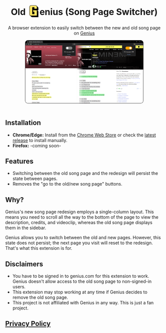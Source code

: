 <h1 align="center">Old <sub><img src="https://raw.githubusercontent.com/mateimarica/public/master/old-genius/icon.png" height="38" width="38"></sub>enius (Song Page Switcher)</h1>
<p align="center">A browser extension to easily switch between the new and old song page on <a href="https://genius.com">Genius</a></p>

<div align="center">
<img width="75%" src="https://raw.githubusercontent.com/mateimarica/public/master/old-genius/showcase-rounded.png" alt="Screenshot of the extension in action">
</div>

<br>

## Installation
- **Chrome/Edge:** Install from the [Chrome Web Store](https://chrome.google.com/webstore/detail/old-genius-song-page-swit/dgdnchkkkknfdahaehnkfifchgnoidjj) or check the [latest release](https://github.com/mateimarica/old-genius/releases) to install manually.
- **Firefox:** -coming soon-

## Features
- Switching between the old song page and the redesign will persist the state between pages.
- Removes the "go to the old/new song page" buttons.

## Why?
Genius's new song page redesign employs a single-column layout. This means you need to scroll all the way to the bottom of the page to view the description, credits, and videoclip, whereas the old song page displays them in the sidebar. 

Genius allows you to switch between the old and new pages. However, this state does not persist; the next page you visit will reset to the redesign. That's what this extension is for.

## Disclaimers
- You have to be signed in to genius.com for this extension to work. Genius doesn't allow access to the old song page to non-signed-in users.
- This extension may stop working at any time if Genius decides to remove the old song page.
- This project is not affiliated with Genius in any way. This is just a fan project.

## [Privacy Policy](https://github.com/mateimarica/old-genius/wiki/Privacy-Policy)

